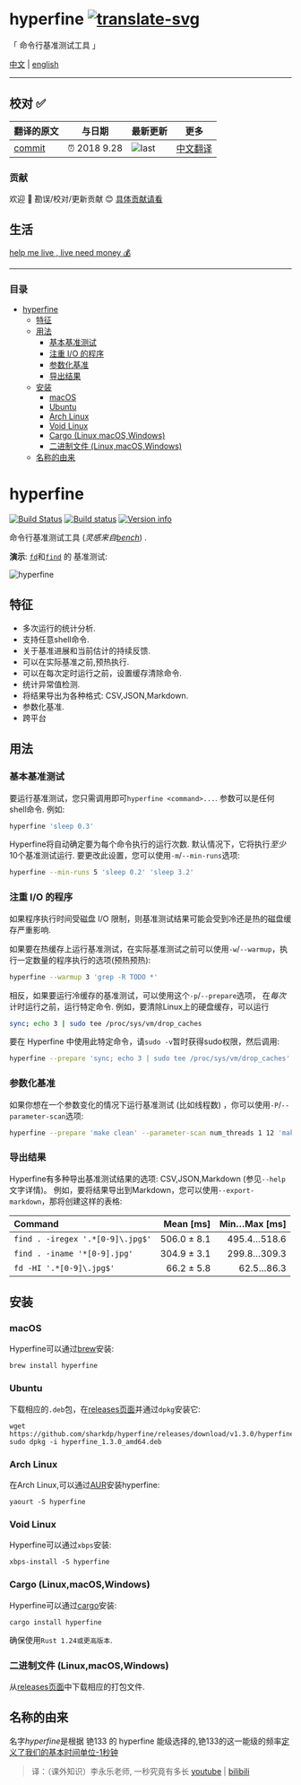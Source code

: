 # hyperfine [![translate-svg]][translate-list]

[translate-svg]: http://llever.com/translate.svg
[translate-list]: https://github.com/chinanf-boy/chinese-translate-list
    
「 命令行基准测试工具 」

[中文](./readme.md) | [english](https://github.com/sharkdp/hyperfine)


---

## 校对 ✅

<!-- doc-templite START generated -->
<!-- repo = 'sharkdp/hyperfine' -->
<!-- commit = '094b76d23a74341de2e03e34eb15285895517b2b' -->
<!-- time = '2018 9.28' -->
翻译的原文 | 与日期 | 最新更新 | 更多
---|---|---|---
[commit] | ⏰ 2018 9.28 | ![last] | [中文翻译][translate-list]

[last]: https://img.shields.io/github/last-commit/sharkdp/hyperfine.svg
[commit]: https://github.com/sharkdp/hyperfine/tree/094b76d23a74341de2e03e34eb15285895517b2b

<!-- doc-templite END generated -->


### 贡献

欢迎 👏 勘误/校对/更新贡献 😊 [具体贡献请看](https://github.com/chinanf-boy/chinese-translate-list#贡献)

## 生活

[help me live , live need money 💰](https://github.com/chinanf-boy/live-need-money)

---

### 目录

<!-- START doctoc generated TOC please keep comment here to allow auto update -->
<!-- DON'T EDIT THIS SECTION, INSTEAD RE-RUN doctoc TO UPDATE -->


- [hyperfine](#hyperfine)
  - [特征](#%E7%89%B9%E5%BE%81)
  - [用法](#%E7%94%A8%E6%B3%95)
    - [基本基准测试](#%E5%9F%BA%E6%9C%AC%E5%9F%BA%E5%87%86%E6%B5%8B%E8%AF%95)
    - [注重 I/O 的程序](#%E6%B3%A8%E9%87%8D-io-%E7%9A%84%E7%A8%8B%E5%BA%8F)
    - [参数化基准](#%E5%8F%82%E6%95%B0%E5%8C%96%E5%9F%BA%E5%87%86)
    - [导出结果](#%E5%AF%BC%E5%87%BA%E7%BB%93%E6%9E%9C)
  - [安装](#%E5%AE%89%E8%A3%85)
    - [macOS](#macos)
    - [Ubuntu](#ubuntu)
    - [Arch Linux](#arch-linux)
    - [Void Linux](#void-linux)
    - [Cargo (Linux,macOS,Windows)](#cargo-linuxmacoswindows)
    - [二进制文件 (Linux,macOS,Windows)](#%E4%BA%8C%E8%BF%9B%E5%88%B6%E6%96%87%E4%BB%B6-linuxmacoswindows)
  - [名称的由来](#%E5%90%8D%E7%A7%B0%E7%9A%84%E7%94%B1%E6%9D%A5)

<!-- END doctoc generated TOC please keep comment here to allow auto update -->


# hyperfine

[![Build Status](https://travis-ci.org/sharkdp/hyperfine.svg?branch=master)](https://travis-ci.org/sharkdp/hyperfine)
[![Build status](https://ci.appveyor.com/api/projects/status/pdqq5frgkcj0smrs?svg=true)](https://ci.appveyor.com/project/sharkdp/hyperfine)
[![Version info](https://img.shields.io/crates/v/hyperfine.svg)](https://crates.io/crates/hyperfine)

命令行基准测试工具 (*灵感来自[bench](https://github.com/Gabriel439/bench)*) . 

**演示**: [`fd`](https://github.com/sharkdp/fd)和[`find`](https://www.gnu.org/software/findutils/) 的 基准测试:

![hyperfine](https://i.imgur.com/5OqrGWe.gif)

## 特征

-   多次运行的统计分析. 
-   支持任意shell命令. 
-   关于基准进展和当前估计的持续反馈. 
-   可以在实际基准之前,预热执行. 
-   可以在每次定时运行之前，设置缓存清除命令. 
-   统计异常值检测. 
-   将结果导出为各种格式: CSV,JSON,Markdown. 
-   参数化基准. 
-   跨平台

## 用法

### 基本基准测试

要运行基准测试，您只需调用即可`hyperfine <command>...`. 参数可以是任何shell命令. 例如: 

```bash
hyperfine 'sleep 0.3'
```

Hyperfine将自动确定要为每个命令执行的运行次数. 默认情况下，它将执行*至少*10个基准测试运行. 要更改此设置，您可以使用`-m`/`--min-runs`选项: 

```bash
hyperfine --min-runs 5 'sleep 0.2' 'sleep 3.2'
```

### 注重 I/O 的程序

如果程序执行时间受磁盘 I/O 限制，则基准测试结果可能会受到冷还是热的磁盘缓存严重影响. 

如果要在热缓存上运行基准测试，在实际基准测试之前可以使用`-w`/`--warmup`，执行一定数量的程序执行的选项(预热预热): 

```bash
hyperfine --warmup 3 'grep -R TODO *'
```

相反，如果要运行冷缓存的基准测试，可以使用这个`-p`/`--prepare`选项， 在*每次*计时运行之前，运行特定命令. 例如，要清除Linux上的硬盘缓存，可以运行

```bash
sync; echo 3 | sudo tee /proc/sys/vm/drop_caches
```

要在 Hyperfine 中使用此特定命令，请`sudo -v`暂时获得sudo权限，然后调用: 

```bash
hyperfine --prepare 'sync; echo 3 | sudo tee /proc/sys/vm/drop_caches' 'grep -R TODO *'
```

### 参数化基准

如果你想在一个参数变化的情况下运行基准测试 (比如线程数) ，你可以使用`-P`/`--parameter-scan`选项: 

```bash
hyperfine --prepare 'make clean' --parameter-scan num_threads 1 12 'make -j {num_threads}'
```

### 导出结果

Hyperfine有多种导出基准测试结果的选项: CSV,JSON,Markdown (参见`--help`文字详情)。 例如，要将结果导出到Markdown，您可以使用`--export-markdown`，那将创建这样的表格: 

| Command | Mean [ms] | Min…Max [ms] |
|:---|---:|---:|
| `find . -iregex '.*[0-9]\.jpg$'` | 506.0 ± 8.1 | 495.4…518.6 |
| `find . -iname '*[0-9].jpg'` | 304.9 ± 3.1 | 299.8…309.3 |
| `fd -HI '.*[0-9]\.jpg$'` | 66.2 ± 5.8 | 62.5…86.3 |

## 安装

### macOS

Hyperfine可以通过[brew](https://brew.sh)安装: 

    brew install hyperfine

### Ubuntu

下载相应的`.deb`包，在[releases页面](https://github.com/sharkdp/hyperfine/releases)并通过`dpkg`安装它: 

```
wget https://github.com/sharkdp/hyperfine/releases/download/v1.3.0/hyperfine_1.3.0_amd64.deb
sudo dpkg -i hyperfine_1.3.0_amd64.deb
```

### Arch Linux

在Arch Linux,可以通过[AUR](https://aur.archlinux.org/packages/hyperfine)安装hyperfine: 

    yaourt -S hyperfine

### Void Linux

Hyperfine可以通过`xbps`安装:

    xbps-install -S hyperfine

### Cargo (Linux,macOS,Windows) 

Hyperfine可以通过[cargo](https://doc.rust-lang.org/cargo/)安装: 

    cargo install hyperfine

确保使用`Rust 1.24或更高版本`. 

### 二进制文件 (Linux,macOS,Windows) 

从[releases页面](https://github.com/sharkdp/hyperfine/releases)中下载相应的打包文件. 

## 名称的由来

名字*hyperfine*是根据 铯133 的 hyperfine 能级选择的,铯133的这一能级的频率[定义了我们的基本时间单位-1秒钟](https://en.wikipedia.org/wiki/Second#History_of_definition) 

> 译：（课外知识）李永乐老师, 一秒究竟有多长 [youtube](https://www.youtube.com/watch?v=cXX_f_pWLQI) | [bilibili](https://www.bilibili.com/video/av34102893?from=search&seid=7806962251356954355)